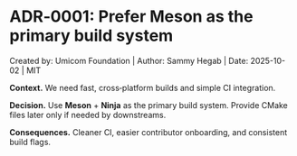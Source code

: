 # ADR‑0001: Prefer Meson as the primary build system

Created by: Umicom Foundation | Author: Sammy Hegab | Date: 2025-10-02 | MIT

**Context.** We need fast, cross‑platform builds and simple CI integration.

**Decision.** Use **Meson** + **Ninja** as the primary build system. Provide CMake files later only if needed by downstreams.

**Consequences.** Cleaner CI, easier contributor onboarding, and consistent build flags.

